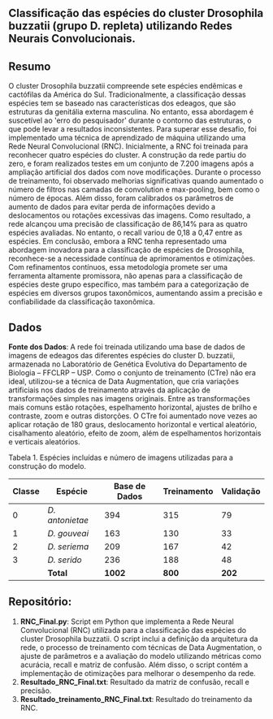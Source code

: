 ## Classificação das espécies do cluster Drosophila buzzatii (grupo D. repleta) utilizando Redes Neurais Convolucionais.

## Resumo 
O cluster Drosophila buzzatii compreende sete espécies endêmicas e cactófilas da América do Sul. Tradicionalmente, a classificação dessas espécies tem se baseado nas características dos edeagos, que são estruturas da genitália externa masculina. No entanto, essa abordagem é suscetível ao 'erro do pesquisador' durante o contorno das estruturas, o que pode levar a resultados inconsistentes. Para superar esse desafio, foi implementado uma técnica de aprendizado de máquina utilizando uma Rede Neural Convolucional (RNC). Inicialmente, a RNC foi treinada para reconhecer quatro espécies do cluster. A construção da rede partiu do zero, e foram realizados testes em um conjunto de 7.200 imagens após a ampliação artificial dos dados com nove modificações. Durante o processo de treinamento, foi observado melhorias significativas quando aumentado o número de filtros nas camadas de convolution e max-pooling, bem como o número de épocas. Além disso, foram calibrados os parâmetros de aumento de dados para evitar perda de informações devido a deslocamentos ou rotações excessivas das imagens. Como resultado, a rede alcançou uma precisão de classificação de 86,14% para as quatro espécies avaliadas. No entanto, o recall variou de 0,18 a 0,47 entre as espécies. Em conclusão, embora a RNC tenha representado uma abordagem inovadora para a classificação de espécies de Drosophila, reconhece-se a necessidade contínua de aprimoramentos e otimizações. Com refinamentos contínuos, essa metodologia promete ser uma ferramenta altamente promissora, não apenas para a classificação de espécies deste grupo específico, mas também para a categorização de espécies em diversos grupos taxonômicos, aumentando assim a precisão e confiabilidade da classificação taxonômica.

## Dados

**Fonte dos Dados**: A rede foi treinada utilizando uma base de dados de imagens de edeagos das diferentes espécies do cluster D. buzzatii, armazenada no Laboratório de Genética Evolutiva do Departamento de Biologia – FFCLRP – USP. Como o conjunto de treinamento (CTre) não era ideal, utilizou-se a técnica de Data Augmentation, que cria variações artificiais nos dados de treinamento através da aplicação de transformações simples nas imagens originais. Entre as transformações mais comuns estão rotações, espelhamento horizontal, ajustes de brilho e contraste, zoom e outras distorções. O CTre foi aumentado nove vezes ao aplicar rotação de 180 graus, deslocamento horizontal e vertical aleatório, cisalhamento aleatório, efeito de zoom, além de espelhamentos horizontais e verticais aleatórios.


Tabela 1. Espécies incluídas e número de imagens utilizadas para a construção do modelo.

| Classe | Espécie          | Base de Dados | Treinamento | Validação |
|--------|------------------|---------------|-------------|-----------|
| 0      | _D. antonietae_  | 394           | 315         | 79        |
| 1      | _D. gouveai_     | 163           | 130         | 33        |
| 2      | _D. seriema_     | 209           | 167         | 42        |
| 3      | _D. serido_      | 236           | 188         | 48        |
|        | **Total**        | **1002**      | **800**     | **202**   |



## Repositório:

1. **RNC_Final.py**: Script em Python que implementa a Rede Neural Convolucional (RNC) utilizada para a classificação das espécies do cluster Drosophila buzzatii. O script inclui a definição da arquitetura da rede, o processo de treinamento com técnicas de Data Augmentation, o ajuste de parâmetros e a avaliação do modelo utilizando métricas como acurácia, recall e matriz de confusão. Além disso, o script contém a implementação de otimizações para melhorar o desempenho da rede.
2. **Resultado_RNC_Final.txt**: Resultado da matriz de confusão, recall e precisão.
3. **Resultado_treinamento_RNC_Final.txt**: Resultado do treinamento da RNC.
